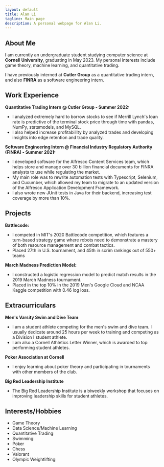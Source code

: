 ```yaml
---
layout: default
title: Alan Li
tagline: Main page
description: A personal webpage for Alan Li.
---
```


## About Me
I am currently an undergraduate student studying computer science at **Cornell University**, graduating in May 2023. My personal interests include game theory, machine learning, and quantitative trading.

<!-- I will be interning at **Datadog** as a software engineering intern this spring semester, and will be headed to **IMC Trading** in the fall as a quantitative trader. -->

I have previously interned at **Cutler Group** as a quantitative trading intern, and also **FINRA**  as a software engineering intern.

## Work Experience
**Quantitative Trading Intern @ Cutler Group - Summer 2022:**
- I analyzed extremely hard to borrow stocks to see if Merrill Lynch's loan rate is predictive of the terminal stock price through time with pandas, NumPy, statsmodels, and MySQL.
- I also helped increase profitabillity by analyzed trades and developing insights into edge retention and trade quality.

**Software Engineering Intern @ Financial Industry Regulatory Authority (FINRA) - Summer 2021:**
- I developed software for the Alfresco Content Services team, which helps store and manage over 30 billion financial documents for FINRA analysts to use while regulating the market.
- My main role was to rewrite automation tests with Typescript, Selenium, and Cucumber, which allowed my team to migrate to an updated version of the Alfresco Application Development Framework.
- I also wrote new JUnit tests in Java for their backend, increasing test coverage by more than 10%.

## Projects
**Battlecode:**
- I competed in MIT's 2020 Battlecode competition, which features a turn-based strategy game where robots need to demonstrate a mastery of both resource management and combat tactics.
- Placed 27th in U.S. tournament, and 45th in scrim rankings out of 550+ teams

**March Madness Prediction Model:**
- I constructed a logistic regression model to predict match results in the 2019 March Madness tournament.
- Placed in the top 10% in the 2019 Men's Google Cloud and NCAA Kaggle competition with 0.46 log loss.

## Extracurriculars
**Men's Varsity Swim and Dive Team**
- I am a student athlete competing for the men's swim and dive team. I usually dedicate around 25 hours per week to training and competing as a Division I student athlete.
- I am also a Cornell Athletics Letter Winner, which is awarded to top performing student athletes.

**Poker Association at Cornell**
- I enjoy learning about poker theory and participating in tournaments with other members of the club.

**Big Red Leadership Institute**
- The Big Red Leadership Institute is a biweekly workshop that focuses on improving leadership skills for student athletes.

## Interests/Hobbies
- Game Theory
- Data Science/Machine Learning
- Quantitative Trading
- Swimming
- Poker
- Chess
- Valorant
- Olympic Weightlifting